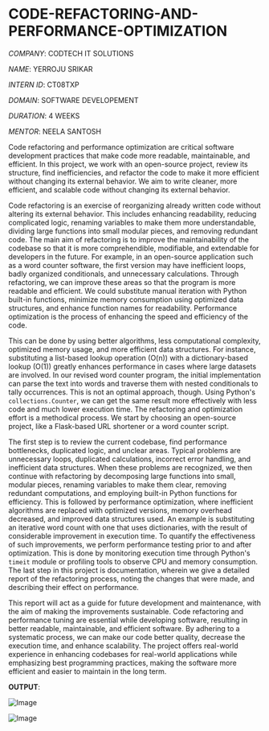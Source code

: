 # CODE-REFACTORING-AND-PERFORMANCE-OPTIMIZATION

*COMPANY*: CODTECH IT SOLUTIONS

*NAME*: YERROJU SRIKAR

*INTERN ID*: CT08TXP

*DOMAIN*: SOFTWARE DEVELOPEMENT

*DURATION*: 4 WEEKS

*MENTOR*: NEELA SANTOSH

  Code refactoring and performance optimization are critical software development practices that make code more readable, maintainable, and efficient. In this project, we work with an open-source project, review its structure, find inefficiencies, and refactor the code to make it more efficient without changing its external behavior. We aim to write cleaner, more efficient, and scalable code without changing its external behavior.

  Code refactoring is an exercise of reorganizing already written code without altering its external behavior. This includes enhancing readability, reducing complicated logic, renaming variables to make them more understandable, dividing large functions into small modular pieces, and removing redundant code. The main aim of refactoring is to improve the maintainability of the codebase so that it is more comprehendible, modifiable, and extendable for developers in the future. For example, in an open-source application such as a word counter software, the first version may have inefficient loops, badly organized conditionals, and unnecessary calculations. Through refactoring, we can improve these areas so that the program is more readable and efficient. We could substitute manual iteration with Python built-in functions, minimize memory consumption using optimized data structures, and enhance function names for readability. Performance optimization is the process of enhancing the speed and efficiency of the code.

  This can be done by using better algorithms, less computational complexity, optimized memory usage, and more efficient data structures. For instance, substituting a list-based lookup operation (O(n)) with a dictionary-based lookup (O(1)) greatly enhances performance in cases where large datasets are involved. In our revised word counter program, the initial implementation can parse the text into words and traverse them with nested conditionals to tally occurrences. This is not an optimal approach, though. Using Python's `collections.Counter`, we can get the same result more effectively with less code and much lower execution time. The refactoring and optimization effort is a methodical process. We start by choosing an open-source project, like a Flask-based URL shortener or a word counter script.

  The first step is to review the current codebase, find performance bottlenecks, duplicated logic, and unclear areas. Typical problems are unnecessary loops, duplicated calculations, incorrect error handling, and inefficient data structures. When these problems are recognized, we then continue with refactoring by decomposing large functions into small, modular pieces, renaming variables to make them clear, removing redundant computations, and employing built-in Python functions for efficiency. This is followed by performance optimization, where inefficient algorithms are replaced with optimized versions, memory overhead decreased, and improved data structures used. An example is substituting an iterative word count with one that uses dictionaries, with the result of considerable improvement in execution time. To quantify the effectiveness of such improvements, we perform performance testing prior to and after optimization. This is done by monitoring execution time through Python's `timeit` module or profiling tools to observe CPU and memory consumption.  The last step in this project is documentation, wherein we give a detailed report of the refactoring process, noting the changes that were made, and describing their effect on performance.

  This report will act as a guide for future development and maintenance, with the aim of making the improvements sustainable. Code refactoring and performance tuning are essential while developing software, resulting in better readable, maintainable, and efficient software. By adhering to a systematic process, we can make our code better quality, decrease the execution time, and enhance scalability. The project offers real-world experience in enhancing codebases for real-world applications while emphasizing best programming practices, making the software more efficient and easier to maintain in the long term. 

**OUTPUT**:

![Image](https://github.com/user-attachments/assets/a49257d5-88d2-4dc3-8c55-39d61b056449)


![Image](https://github.com/user-attachments/assets/98a5efaa-2143-40a3-9359-06576b832605)
  
